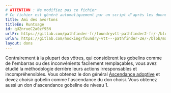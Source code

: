 ```yaml
---
# ATTENTION : Ne modifiez pas ce fichier
# Ce fichier est généré automatiquement par un script d'après les données du module Foundry VTT officiel et de sa traduction
title: Ami des avortons
titleEn: Runtsage
id: qUZnrueC2a0zf95N
urlFr: https://gitlab.com/pathfinder-fr/foundryvtt-pathfinder2-fr/-/blob/master/data/feats/qUZnrueC2a0zf95N.htm
urlEn: https://gitlab.com/hooking/foundry-vtt---pathfinder-2e/-/blob/master/packs/data/feats.db/runtsage.json
layout: dons
---
```

Contrairement à la plupart des vôtres, qui considèrent les gobelins comme de l'embarras ou des inconvénients facilement remplaçables, vous avez étudié la méthodologie derrière leurs actions irresponsables et incompréhensibles. Vous obtenez le don général [Ascendance adoptive](ascendance-adoptive.md) et devez choisir gobelin comme l'ascendance du don choisi. Vous obtenez aussi un don d'ascendance gobeline de niveau 1.
